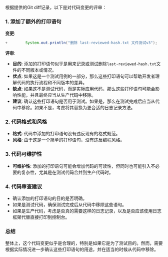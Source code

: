 根据提供的Git diff记录，以下是对代码变更的评审：

### 1. 添加了额外的打印语句

**变更**:
```java
+        System.out.println("删除 last-reviewed-hash.txt 文件测试v3");
```

**评审**:
- **目的**: 添加的打印语句似乎是用来记录或测试删除`last-reviewed-hash.txt`文件的不同版本或情况。
- **优点**: 如果这是一个测试用例的一部分，那么这些打印语句可以帮助开发者理解代码的执行流程和不同版本的差异。
- **缺点**: 如果这不是测试代码，而是实际应用代码，那么这些打印语句可能会影响性能，并且最终应当从生产代码中移除。
- **建议**: 确认这些打印语句是否用于测试。如果是，那么在测试完成后应当从代码中移除。如果不是，考虑将其替换为更合适的日志记录方法。

### 2. 代码格式和风格

- **格式**: 代码中添加的打印语句没有违反现有的格式规范。
- **风格**: 由于这是一个简单的打印语句，没有违反编程风格。

### 3. 代码可维护性

- **可维护性**: 添加的打印语句可能会增加代码的可读性，但同时也可能引入不必要的复杂性，尤其是在测试代码合并到生产代码时。

### 4. 代码审查建议

- 确认添加的打印语句的目的是否明确。
- 如果是测试代码，确保测试完成后从代码中移除这些语句。
- 如果是生产代码，考虑是否真的需要这样的日志记录，以及是否应该使用日志框架代替直接打印到控制台。

### 总结

整体上，这个代码变更似乎是合理的，特别是如果它是为了测试目的。然而，需要根据实际情况进一步确认这些打印语句的用途，并在适当的时候从代码中移除。